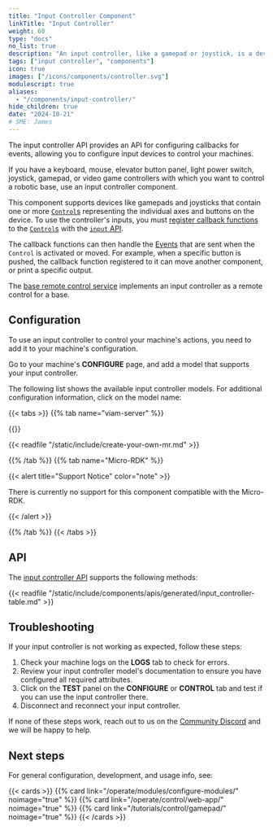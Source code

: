 ```yaml
---
title: "Input Controller Component"
linkTitle: "Input Controller"
weight: 60
type: "docs"
no_list: true
description: "An input controller, like a gamepad or joystick, is a device humans use to control a machine's actions."
tags: ["input controller", "components"]
icon: true
images: ["/icons/components/controller.svg"]
modulescript: true
aliases:
  - "/components/input-controller/"
hide_children: true
date: "2024-10-21"
# SME: James
---
```


The input controller API provides an API for configuring callbacks for events, allowing you to configure input devices to control your machines.

If you have a keyboard, mouse, elevator button panel, light power switch, joystick, gamepad, or video game controllers with which you want to control a robotic base, use an input controller component.

This component supports devices like gamepads and joysticks that contain one or more [`Control`s](/dev/reference/apis/components/input-controller/#control-field) representing the individual axes and buttons on the device.
To use the controller's inputs, you must [register callback functions](/dev/reference/apis/components/input-controller/#registercontrolcallback) to the [`Control`s](/dev/reference/apis/components/input-controller/#control-field) with the [`input` API](/dev/reference/apis/components/input-controller/).

The callback functions can then handle the [Events](/dev/reference/apis/components/input-controller/#getevents) that are sent when the `Control` is activated or moved.
For example, when a specific button is pushed, the callback function registered to it can move another component, or print a specific output.

The [base remote control service](/operate/reference/services/base-rc/) implements an input controller as a remote control for a base.

## Configuration

To use an input controller to control your machine's actions, you need to add it to your machine's configuration.

Go to your machine's **CONFIGURE** page, and add a model that supports your input controller.

The following list shows the available input controller models.
For additional configuration information, click on the model name:

{{< tabs >}}
{{% tab name="viam-server" %}}

{{<resources api="rdk:component:input_controller" type="input_controller" no-intro="true">}}

{{< readfile "/static/include/create-your-own-mr.md" >}}

{{% /tab %}}
{{% tab name="Micro-RDK" %}}

{{< alert title="Support Notice" color="note" >}}

There is currently no support for this component compatible with the Micro-RDK.

{{< /alert >}}

{{% /tab %}}
{{< /tabs >}}

## API

The [input controller API](/dev/reference/apis/components/input-controller/) supports the following methods:

{{< readfile "/static/include/components/apis/generated/input_controller-table.md" >}}

## Troubleshooting

If your input controller is not working as expected, follow these steps:

1. Check your machine logs on the **LOGS** tab to check for errors.
1. Review your input controller model's documentation to ensure you have configured all required attributes.
1. Click on the **TEST** panel on the **CONFIGURE** or **CONTROL** tab and test if you can use the input controller there.
1. Disconnect and reconnect your input controller.

If none of these steps work, reach out to us on the [Community Discord](https://discord.gg/viam) and we will be happy to help.

## Next steps

For general configuration, development, and usage info, see:

{{< cards >}}
{{% card link="/operate/modules/configure-modules/" noimage="true" %}}
{{% card link="/operate/control/web-app/" noimage="true" %}}
{{% card link="/tutorials/control/gamepad/" noimage="true" %}}
{{< /cards >}}
